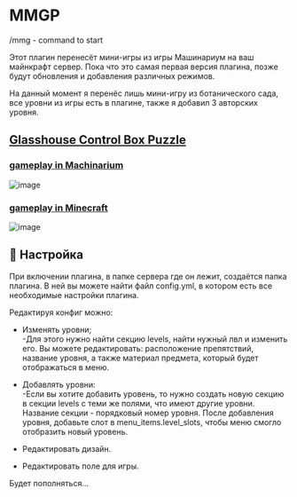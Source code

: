 # MMGP
/mmg - command to start

Этот плагин перенесёт мини-игры из игры Машинариум на ваш майнкрафт сервер.
Пока что это самая первая версия плагина, позже будут обновления и добавления различных режимов.

На данный момент я перенёс лишь мини-игру из ботанического сада, все уровни из игры есть в плагине, также я добавил 3 авторских уровня.

## [Glasshouse Control Box Puzzle](https://machinarium.fandom.com/wiki/Glasshouse_Control_Box_Puzzle)
### [gameplay in Machinarium](https://youtu.be/MPcC6KyuT4U)
![image](https://user-images.githubusercontent.com/90723848/234963611-31c3a9b1-de6b-4971-9b50-4cbe60635fb2.png)
### [gameplay in Minecraft](https://youtu.be/82qq16oVpa8)
![image](https://user-images.githubusercontent.com/90723848/234976123-855aa132-1806-4198-971a-7715e22a4316.png)

## 🔧 Настройка
При включении плагина, в папке сервера где он лежит, создаётся папка плагина. В ней вы можете найти файл config.yml, в котором есть все необходимые настройки плагина.

Редактируя конфиг можно:
* Изменять уровни;<br>
-Для этого нужно найти секцию levels, найти нужный лвл и изменить его. Вы можете редактировать: расположение препятствий, название уровня, а также материал предмета, который будет отображаться в меню.

* Добавлять уровни:<br>
-Если вы хотите добавить уровень, то нужно создать новую секцию в секции levels с теми же полями, что имеют другие уровни. Название секции - порядковый номер уровня. После добавления уровня, добавьте слот в menu_items.level_slots, чтобы меню смогло отобразить новый уровень.

* Редактировать дизайн.
* Редактировать поле для игры.

Будет пополняться...
